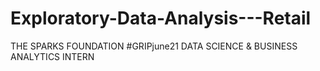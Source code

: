 # Exploratory-Data-Analysis---Retail
THE SPARKS FOUNDATION #GRIPjune21 DATA SCIENCE &amp; BUSINESS ANALYTICS INTERN
